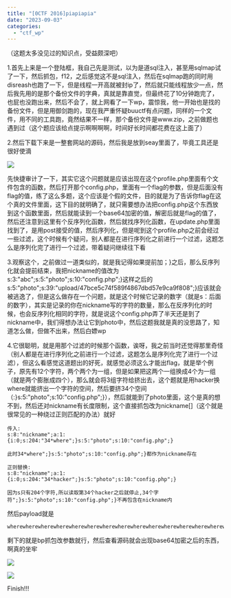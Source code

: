 ```yaml
---
title: "[0CTF 2016]piapiapia"
date: "2023-09-03"
categories: 
  - "ctf_wp"
---
```


（这题太多没见过的知识点，受益颇深吧）

1.首先上来是一个登陆框，我自己先是测试，以为是道sql注入，甚至用sqlmap试了一下，然后抓包，f12，之后感觉这不是sql注入，然后在sqlmap跑的同时用disreash也跑了一下，但是线程一开高就被封ip了，然后就只能线程放少一点，然后我先用的是那个备份文件的字典，真就是靠直觉，但最终花了10分钟跑完了，也屁也没跑出来，然后不会了，就上网看了一下wp，震惊我，他一开始也是找的备份文件，但是用御剑跑的，现在我严重怀疑buuctf有点问题，同样的一个文件，用不同的工具跑，竟然结果不一样，那个备份文件是www.zip，之前做题也遇到过（这个题应该给点提示啊啊啊啊，时间好长时间都花费在这上面了）

2.然后下载下来是一整套网站的源码，然后我是放到seay里面了，毕竟工具还是很好使滴

![](images/Screenshot_22-1024x448.png)

先快捷审计了一下，其实它这个问题就是应该出现在这个profile.php里面有个文件包含的函数，然后打开那个config.php，里面有一个flag的参数，但是后面没有flag的值，练了这么多题，这个应该是个假的文件，目的就是为了告诉你flag在这个真的文件里面，这下目的就明确了，就只需要想办法把config.php这个东西放到这个函数里面，然后就能读到一个base64加密的值，解密后就是flag的值了，然后还注意到这里有个反序列化函数，然后就找序列化函数，在update.php里面找到了，是用post接受的值，然后序列化，但是呢到这个profile.php之前会经过一些过滤，这个时候有个疑问，别人都是在进行序列化之前进行一个过滤，这题怎么是序列化完了进行一个过滤，带着疑问继续往下看

3.观察这个，之前做过一道类似的，就是我记得如果提前加；}之后，那么反序列化就会提前结束，我把nickname的值改为s:3:"abc";s:5:"photo";s:10:"config.php";}这样之后的s:5:"photo";s:39:"upload/47bce5c74f589f4867dbd57e9ca9f808";}应该就会被逃逸了，但是这么做存在一个问题，就是这个时候它记录的数字（就是s：后面的数字），其实是记录的你在nickname写的字符的数量，那么在反序列化的时候，也会反序列化相同的字符，就是说这个config.php弄了半天还是到了nickname中，我们得想办法让它到photo中，然后这题我就是真的没思路了，知道怎么做，但做不出来，然后白嫖wp

4.它很聪明，就是用那个过滤的时候那个函数，诶呀，我之前当时还觉得那里奇怪（别人都是在进行序列化之前进行一个过滤，这题怎么是序列化完了进行一个过滤），但这么看感觉这道题出的好死，就感觉必须这么才能出flag，就是举个例子，原先有12个字符，两个两个为一组，但是如果把这两个一组换成4个为一组（就是两个膨胀成四个），那么就会将3组字符给挤出去，这个题就是用hacker换where就能挤出一个字符的空间，然后要挤34个空间（:}s:5:"photo";s:10:"config.php";}），然后就能到了photo里面，这个是真的想不到，然后还对nickname有长度限制，这个直接抓包改为nickname\[\]（这个就是很常见的一种绕过正则匹配的办法）就好

```
传入:
s:8:"nickname";a:1:{i:0;s:204:"34*where";}s:5:"photo";s:10:"config.php";}

此时34*where";}s:5:"photo";s:10:"config.php";}都作为nickname存在

正则替换:
s:8:"nickname";a:1:{i:0;s:204:"34*hacker";}s:5:"photo";s:10:"config.php";}

因为s只有204个字符,所以读取第34个hacker之后就停止,34个字符";}s:5:"photo";s:10:"config.php";}不再包含在nickname内
```

然后payload就是

```
wherewherewherewherewherewherewherewherewherewherewherewherewherewherewherewherewherewherewherewherewherewherewherewherewherewherewherewherewherewherewherewherewherewhere";}s:5:"photo";s:10:"config.php";}
```

剩下的就是bp抓包改参数就行，然后查看源码就会出现base64加密之后的东西，啊真的坐牢

![](images/Screenshot_23-1024x513.png)

![](images/Screenshot_24-1024x540.png)

Finish!!!